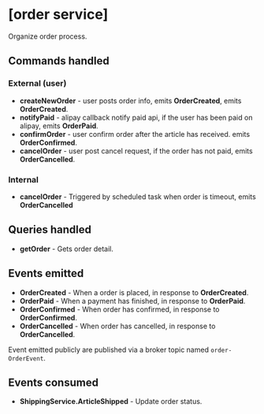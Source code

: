 # [order service]

Organize order process.

## Commands handled


### External (user)

* **createNewOrder** - user posts order info, emits **OrderCreated**, emits **OrderCreated**.
* **notifyPaid** - alipay callback notify paid api, if the user has been paid on alipay, emits **OrderPaid**.
* **confirmOrder** - user confirm order after the article has received. emits **OrderConfirmed**.
* **cancelOrder** - user post cancel request, if the order has not paid, emits **OrderCancelled**.

### Internal

* **cancelOrder** - Triggered by scheduled task when order is timeout, emits **OrderCancelled**

## Queries handled

* **getOrder** - Gets order detail.

## Events emitted

* **OrderCreated** - When a order is placed, in response to **OrderCreated**.
* **OrderPaid** - When a payment has finished, in response to **OrderPaid**.
* **OrderConfirmed** - When order has confirmed, in response to **OrderConfirmed**.
* **OrderCancelled** - When order has cancelled, in response to **OrderCancelled**.

Event emitted publicly are published via a broker topic named `order-OrderEvent`.

## Events consumed

* **ShippingService.ArticleShipped** - Update order status.
